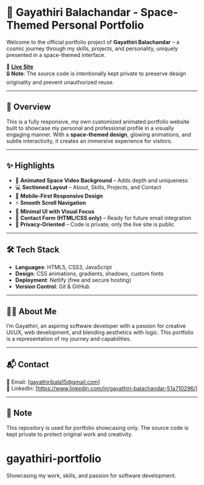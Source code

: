 # 🌠 Gayathiri Balachandar - Space-Themed Personal Portfolio

Welcome to the official portfolio project of **Gayathiri Balachandar** – a cosmic journey through my skills, projects, and personality, uniquely presented in a space-themed interface.

🚀 **[Live Site](https://bg3-gayathiri-webworld.netlify.app/)**  
🔒 **Note**: The source code is intentionally kept private to preserve design originality and prevent unauthorized reuse.

---

## 💫 Overview

This is a fully responsive, my own customized animated portfolio website built to showcase my personal and professional profile in a visually engaging manner. With a **space-themed design**, glowing animations, and subtle interactivity, it creates an immersive experience for visitors.

---

## ✨ Highlights

- 🌌 **Animated Space Video Background** – Adds depth and uniqueness
- 💻 **Sectioned Layout** – About, Skills, Projects, and Contact
- 📱 **Mobile-First Responsive Design**
- ⚡ **Smooth Scroll Navigation**
- 🎯 **Minimal UI with Visual Focus**
- 📩 **Contact Form (HTML/CSS only)** – Ready for future email integration
- 🔐 **Privacy-Oriented** – Code is private; only the live site is public

---

## 🛠️ Tech Stack

- **Languages**: HTML5, CSS3, JavaScript
- **Design**: CSS animations, gradients, shadows, custom fonts
- **Deployment**: Netlify (free and secure hosting)
- **Version Control**: Git & GitHub

---

## 🧑‍🚀 About Me

I’m Gayathiri, an aspiring software developer with a passion for creative UI/UX, web development, and blending aesthetics with logic. This portfolio is a representation of my journey and capabilities.

---

## 📬 Contact

📧 Email: [gayathiribala15@gmail.com]  
🔗 LinkedIn: [https://www.linkedin.com/in/gayathiri-balachandar-51a710296/]  

---

## 📝 Note

This repository is used for portfolio showcasing only. The source code is kept private to protect original work and creativity.

# gayathiri-portfolio
Showcasing my work, skills, and passion for software development.
